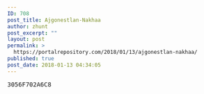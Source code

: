 ```yaml
---
ID: 708
post_title: Ajgonestlan-Nakhaa
author: zhunt
post_excerpt: ""
layout: post
permalink: >
  https://portalrepository.com/2018/01/13/ajgonestlan-nakhaa/
published: true
post_date: 2018-01-13 04:34:05
---
```

<pre>3056F702A6C8</pre>